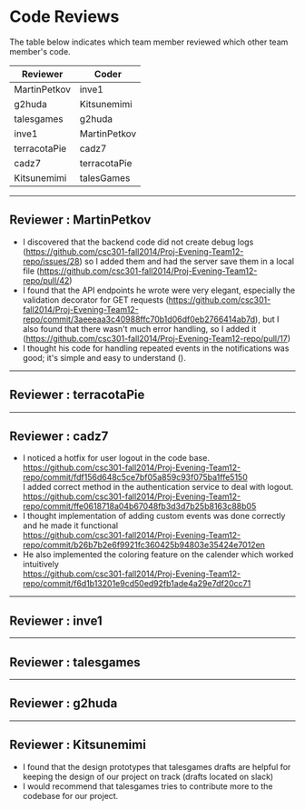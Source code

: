 # Code Reviews

The table below indicates which team member reviewed which other team member's code.

| Reviewer | Coder |
| -------- | ----- |
| MartinPetkov |  inve1 |
| g2huda |  Kitsunemimi |
| talesgames |  g2huda |
| inve1 |  MartinPetkov |
| terracotaPie |  cadz7 |
| cadz7 |   terracotaPie |
| Kitsunemimi |   talesGames |


-----

## Reviewer : MartinPetkov

* I discovered that the backend code did not create debug logs (https://github.com/csc301-fall2014/Proj-Evening-Team12-repo/issues/28) so I added them and had the server save them in a local file (https://github.com/csc301-fall2014/Proj-Evening-Team12-repo/pull/42)
* I found that the API endpoints he wrote were very elegant, especially the validation decorator for GET requests (https://github.com/csc301-fall2014/Proj-Evening-Team12-repo/commit/3aeeeaa3c40988ffc70b1d06df0eb2766414ab7d), but I also found that there wasn't much error handling, so I added it (https://github.com/csc301-fall2014/Proj-Evening-Team12-repo/pull/17)
* I thought his code for handling repeated events in the notifications was good; it's simple and easy to understand ().

-----

## Reviewer : terracotaPie

-----

## Reviewer : cadz7
* I noticed a hotfix for user logout in the code base.  
https://github.com/csc301-fall2014/Proj-Evening-Team12-repo/commit/fdf156d648c5ce7bf05a859c93f075ba1ffe5150    
I added correct method in the authentication service to deal with logout.  
https://github.com/csc301-fall2014/Proj-Evening-Team12-repo/commit/ffe0618718a04b67048fb3d3d7b25b8163c88b05  
* I thought implementation of adding custom events was done correctly and he made it functional  
https://github.com/csc301-fall2014/Proj-Evening-Team12-repo/commit/b26b7b2e6f9921fc360425b94803e35424e7012en  
* He also implemented the coloring feature on the calender which worked intuitively  
https://github.com/csc301-fall2014/Proj-Evening-Team12-repo/commit/f6d1b13201e9cd50ed92fb1ade4a29e7df20cc71

-----

## Reviewer : inve1

-----

## Reviewer : talesgames

-----

## Reviewer : g2huda

-----

## Reviewer : Kitsunemimi

 * I found that the design prototypes that talesgames drafts are helpful for keeping the design of our project on track (drafts located on slack)
 * I would recommend that talesgames tries to contribute more to the codebase for our project.

